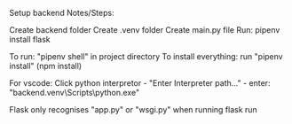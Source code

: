 Setup backend Notes/Steps:

Create backend folder
Create .venv folder
Create main.py file
Run: pipenv install flask

To run: "pipenv shell" in project directory
To install everything: run "pipenv install" (npm install)

For vscode: Click python interpretor - "Enter Interpreter path..." - enter: "backend\.venv\Scripts\python.exe"

Flask only recognises "app.py" or "wsgi.py" when running flask run
